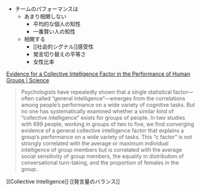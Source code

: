 
- チームのパフォーマンスは
    - あまり相関しない
        - 平均的な個人の知性
        - 一番賢い人の知性
    - 相関する
        - [[社会的シグナル]]感受性
        - 発言切り替えの平等さ
        - 女性比率

[Evidence for a Collective Intelligence Factor in the Performance of Human Groups | Science](https://science.sciencemag.org/content/330/6004/686)
> Psychologists have repeatedly shown that a single statistical factor—often called “general intelligence”—emerges from the correlations among people’s performance on a wide variety of cognitive tasks. But no one has systematically examined whether a similar kind of “collective intelligence” exists for groups of people. In two studies with 699 people, working in groups of two to five, we find converging evidence of a general collective intelligence factor that explains a group’s performance on a wide variety of tasks. This “c factor” is not strongly correlated with the average or maximum individual intelligence of group members but is correlated with the average social sensitivity of group members, the equality in distribution of conversational turn-taking, and the proportion of females in the group.

[[Collective Intelligence]]
[[発言量のバランス]]
